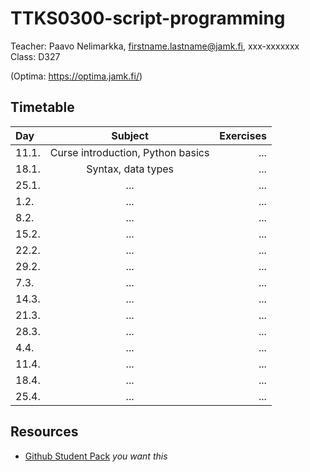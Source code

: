 # TTKS0300-script-programming

Teacher: Paavo Nelimarkka, firstname.lastname@jamk.fi, xxx-xxxxxxx   
Class: D327

(Optima: https://optima.jamk.fi/)

## Timetable
| Day | Subject | Exercises |
|:--------|:----------:|-----:|
| 11.1. | Curse introduction, Python basics | ... |
| 18.1. | Syntax, data types | ... |
| 25.1. | ... | ... |
| 1.2. | ... | ... |
| 8.2. | ... | ... |
| 15.2. | ... | ... |
| 22.2. | ... | ... |
| 29.2. | ... | ... |
| 7.3. | ... | ... |
| 14.3. | ... | ... |
| 21.3. | ... | ... |
| 28.3. | ... | ... |
| 4.4. | ... | ... |
| 11.4. | ... | ... |
| 18.4. | ... | ... |
| 25.4. | ... | ... |



## Resources

- [Github Student Pack](https://education.github.com/pack) _you want this_
